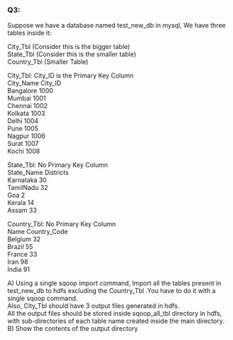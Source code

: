 ### Q3: 
Suppose we have a database named test_new_db in mysql, We have three tables inside it:  
  
City_Tbl (Consider this is the bigger table)  
State_Tbl (Consider this is the smaller table)  
Country_Tbl (Smaller Table)  

City_Tbl: City_ID is the Primary Key Column  
City_Name City_ID  
Bangalore 1000  
Mumbai 1001  
Chennai 1002  
Kolkata 1003  
Delhi 1004  
Pune 1005  
Nagpur 1006  
Surat 1007  
Kochi 1008  
  
State_Tbl: No Primary Key Column  
State_Name Districts  
Karnataka 30  
TamilNadu 32  
Goa 2  
Kerala 14  
Assam 33  
  
Country_Tbl: No Primary Key Column  
Name Country_Code  
Belgium 32  
Brazil 55  
France 33  
Iran 98  
India 91  
  
A) Using a single sqoop import command, Import all the tables present in test_new_db to hdfs excluding the Country_Tbl .You have to do it with a single sqoop command.  
Also, City_Tbl should have 3 output files generated in hdfs.  
All the output files should be stored inside sqoop_all_tbl directory in hdfs, with sub-directories of each table name created inside the main directory.  
B) Show the contents of the output directory
